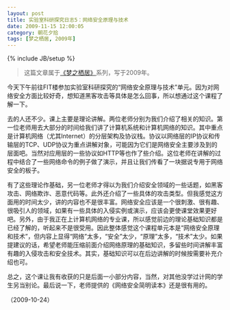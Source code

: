 ```yaml
---
layout: post
title: 实验室科研探究日志5：网络安全原理与技术
date: 2009-11-15 12:00:05
category: 朝花夕拾
tags: [梦之栖居, 2009年]
---
```

{% include JB/setup %}

> 这篇文章属于[《梦之栖居》](/posts/where-the-dreams-reside/)系列，写于2009年。
	
<!--more-->

今天下午前往FIT楼参加实验室科研探究的“网络安全原理与技术”单元。因为对网络安全方面比较好奇，想知道黑客攻击等具体是怎么回事，所以想通过这个课程了解一下。

去的人还不少。课上主要是理论讲解。两位老师分别为我们介绍了相关的知识。第一位老师用去大部分的时间给我们讲了计算机系统和计算机网络的知识。其中重点是计算机网络（尤其Internet）的分层架构及协议栈。协议以网络层的IP协议和传输层的TCP、UDP协议为重点讲解对象，可能因为它们是网络安全主要涉及到的层面吧。当然对应用层的一些协议如HTTP等也作了些介绍。这位老师在讲解的过程中结合了一些网络命令的例子做了演示，并且让我们传看了一块据说专用于网络安全的板子。

有了这些理论作基础，另一位老师才得以为我们介绍安全领域的一些话题，如黑客攻击、网络欺诈、恶意代码等。此外还介绍了一些具体的攻击类型。但我感觉这方面用的时间太少，讲的内容也不是很丰富。网络安全应该是一个很刺激、很有趣、很吸引人的领域，如果有一些具体的入侵实例或演示，应该会更使课堂效果更好吧。另外，由于我正在上计算机网络的专业课，所以感觉前边的理论基础知识都是已经了解的，听起来不是很受用。因此整体感觉这个课程单元本是“网络安全原理和技术”，但内容上显得“网络”太多，“安全”太少，“原理”太多，“技术”太少。如果提建议的话，希望老师能压缩前面介绍网络原理的基础知识，多留些时间讲解丰富有趣的入侵攻击和安全技术。其实，基础知识可以在后边讲解的时候按需要补充介绍也可。

总之，这个课让我有收获的只是后面一小部分内容，当然，对其他没学过计网的学生另当别论。最后说一下，老师提供的《网络安全简明读本》还是很有用的。

（2009-10-24）